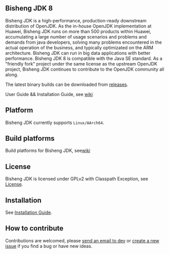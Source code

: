 ## Bisheng JDK 8

Bisheng JDK is a high-performance, production-ready downstream distribution of OpenJDK. As the in-house OpenJDK implementation at Huawei, Bisheng JDK runs on more than 500 products within Huawei, accumulating a large number of usage scenarios and problems and demands from java developers, solving many problems encountered in the actual operation of the business, and typically optimizated on the ARM architecture. Bisheng JDK can run in big data applications with better performance. Bisheng JDK 8 is compatible with the Java SE standard. As a "friendly fork" project under the same license as the upstream OpenJDK project, Bisheng JDK continues to contribute to the OpenJDK community all along.

The latest binary builds can be downloaded from [releases](https://www.hikunpeng.com/en/developer/devkit/compiler?data=JDK).

User Guide && Installation Guide, see [wiki](https://gitee.com/openeuler/bishengjdk-8/wikis/Home?sort_id=2879418)

## Platform

Bisheng JDK currently supports `Linux/AArch64`.

## Build platforms

Build platforms for Bisheng JDK, see[wiki](https://gitee.com/openeuler/bishengjdk-8/wikis/Bisheng%20JDK%208%20Source%20Code%20Building%20Description?sort_id=3919536)

## License

Bisheng JDK is licensed under GPLv2 with Classpath Exception, see [License](https://gitee.com/openeuler/bishengjdk-8/blob/master/LICENSE).

## Installation

See [Installation Guide](https://gitee.com/openeuler/bishengjdk-8/wikis/Bisheng%20JDK%208%20Installation%20Guide?sort_id=2879414).

## How to contribute

Contributions are welcomed, please [send an email to dev](https://openeuler.org/zh/community/mailing-list) or [create a new issue](https://gitee.com/openeuler/bishengjdk-8/issues) if you find a bug or have new ideas.
